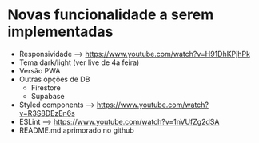 # Novas funcionalidade a serem implementadas

- Responsividade --> https://www.youtube.com/watch?v=H91DhKPjhPk
- Tema dark/light (ver live de 4a feira)
- Versão PWA
- Outras opções de DB
  - Firestore
  - Supabase
- Styled components --> https://www.youtube.com/watch?v=R3S8DEzEn6s
- ESLint --> https://www.youtube.com/watch?v=1nVUfZg2dSA
- README.md aprimorado no github